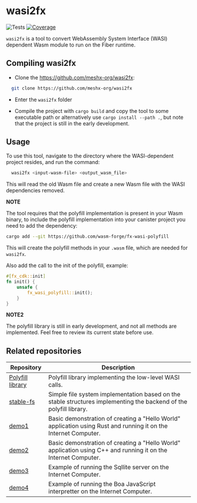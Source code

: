 

# wasi2fx

![Tests](https://github.com/meshx-org/wasi2fx/actions/workflows/rust.yml/badge.svg?event=push)
[![Coverage](https://codecov.io/gh/meshx-org/wasi2fx/graph/badge.svg?token=XE48Z6JSYS)](https://codecov.io/gh/meshx-org/wasi2fx)

`wasi2fx` is a tool to convert WebAssembly System Interface (WASI) dependent Wasm module to run on the Fiber runtime.


## Compiling wasi2fx

* Clone the https://github.com/meshx-org/wasi2fx: 
```bash
  git clone https://github.com/meshx-org/wasi2fx
```

* Enter the `wasi2fx` folder

* Compile the project with `cargo build` and copy the tool to some executable path or alternatively use `cargo install --path .`, but note that the project is still in the early development.


## Usage

To use this tool, navigate to the directory where the WASI-dependent project resides, and run the command:

```bash
  wasi2fx <input-wasm-file> <output_wasm_file>
```

This will read the old Wasm file and create a new Wasm file with the WASI dependencies removed.

**NOTE**

The tool requires that the polyfill implementation is present in your Wasm binary, to include the polyfill implementation into your canister project you need to add the dependency:

```bash
cargo add --git https://github.com/wasm-forge/fx-wasi-polyfill
```

This will create the polyfill methods in your `.wasm` file, which are needed for `wasi2fx`.

Also add the call to the init of the polyfill, example:

```rust
#[fx_cdk::init]
fn init() {
    unsafe {
        fx_wasi_polyfill::init();
    }
}
```



**NOTE2**

The polyfill library is still in early development, and not all methods are implemented. Feel free to review its current state before use.


## Related repositories



| Repository                                      |  Description                  | 
| --------------------------------------------- | ----------------------------- |
| [Polyfill library](https://github.com/meshx-org/fx-wasi-polyfill) | Polyfill library implementing the low-level WASI calls. |
| [stable-fs](https://github.com/wasm-forge/stable-fs) | Simple file system implementation based on the stable structures implementing the backend of the polyfill library. |
| [demo1](https://github.com/wasm-forge/demo1) | Basic demonstration of creating a "Hello World" application using Rust and running it on the Internet Computer. |
| [demo2](https://github.com/wasm-forge/demo2) | Basic demonstration of creating a "Hello World" application using C++ and running it on the Internet Computer. |
| [demo3](https://github.com/wasm-forge/demo3) | Example of running the Sqllite server on the Internet Computer. |
| [demo4](https://github.com/wasm-forge/demo4) | Example of running the Boa JavaScript interpretter on the Internet Computer. |

